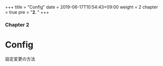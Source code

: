 +++
title = "Config"
date = 2019-06-17T10:54:43+09:00
weight = 2
chapter = true
pre = "<b>2. </b>"
+++

### Chapter 2

# Config

設定変更の方法